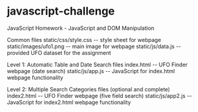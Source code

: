 # javascript-challenge
JavaScript Homework - JavaScript and DOM Manipulation

Common files
static/css/style.css -- style sheet for webpage
static/images/ufo1.png -- main image for webpage
static/js/data.js -- provided UFO dataset for the assignment

Level 1: Automatic Table and Date Search files
index.html -- UFO Finder webpage (date search)
static/js/app.js -- JavaScript for index.html webpage functionality

Level 2: Multiple Search Categories files (optional and complete)
index2.html -- UFO Finder webpage (five field search)
static/js/app2.js -- JavaScript for index2.html webpage functionality
